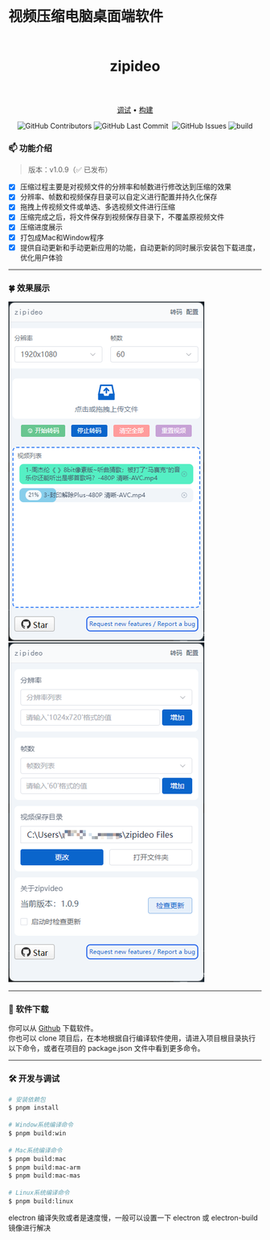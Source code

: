 # 视频压缩电脑桌面端软件
<p align="center">
  <br>
  <p align="center" style="font-size: 2em; font-weight: bold;">zipideo</p>
  <br>
</p>
  <p align="center">
    <a href="#">调试</a> •
    <a href="#">构建</a>
  </p>
  <p align="center">
    <img alt="GitHub Contributors" src="https://img.shields.io/github/contributors/aaaaa-pi/zipideo" />
    <img alt="GitHub Last Commit" src="https://img.shields.io/github/last-commit/aaaaa-pi/zipideo" />
    <img alt="" src="https://img.shields.io/github/repo-size/aaaaa-pi/zipideo" />
    <img alt="GitHub Issues" src="https://img.shields.io/github/issues/aaaaa-pi/zipideo" />
    <img alt="build" src="https://github.com/aaaaa-pi/zipideo/actions/workflows/build.yml/badge.svg" />
  </p>

### 📫 功能介绍

> 版本：v1.0.9（✅ 已发布）

- [x] 压缩过程主要是对视频文件的分辨率和帧数进行修改达到压缩的效果
- [x] 分辨率、帧数和视频保存目录可以自定义进行配置并持久化保存
- [x] 拖拽上传视频文件或单选、多选视频文件进行压缩
- [x] 压缩完成之后，将文件保存到视频保存目录下，不覆盖原视频文件
- [x] 压缩进度展示
- [x] 打包成Mac和Window程序
- [x] 提供自动更新和手动更新应用的功能，自动更新的同时展示安装包下载进度，优化用户体验

---

### 🍀 效果展示
<img src="./resources/doc/1.png" />
<img src="./resources/doc/2.png" />

---

### 🏅 软件下载
你可以从 [Github](https://github.com/aaaaa-pi/zipideo/releases)  下载软件。
<br>
你也可以 clone 项目后，在本地根据自行编译软件使用，请进入项目根目录执行以下命令，或者在项目的 package.json 文件中看到更多命令。

---

### 🛠 开发与调试
```bash
# 安装依赖包
$ pnpm install

# Window系统编译命令
$ pnpm build:win

# Mac系统编译命令
$ pnpm build:mac
$ pnpm build:mac-arm
$ pnpm build:mac-mas

# Linux系统编译命令
$ pnpm build:linux
```
electron 编译失败或者是速度慢，一般可以设置一下 electron 或 electron-build 镜像进行解决
